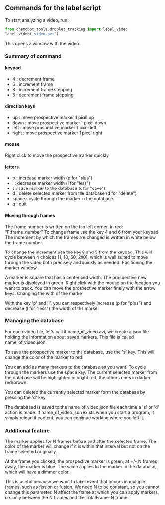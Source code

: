 ## Commands for the label script

To start analyzing a video, run:

```python
from chemobot_tools.droplet_tracking import label_video
label_video('video.avi')
```

This opens a window with the video.

### Summary of command

#### keypad

- 4 : decrement frame
- 6 : increment frame
- 8 : increment frame stepping
- 5 : decrement frame stepping

#### direction keys

- up : move prospective marker 1 pixel up
- down : move prospective marker 1 pixel down
- left : move prospective marker 1 pixel left
- right : move prospective marker 1 pixel right

#### mouse

Right click to move the prospective marker quickly

#### letters

- p : increase marker width (p for "plus")
- l : decrease marker width (l for "less")
- s : save marker to the database (s for "save")
- d : delete selected marker from the database (d for "delete")
- space : cycle through the marker in the database
- q : quit

#### Moving through frames

The frame number is written on the top left corner, in red: "F:frame_number"
To change frame use the key 4 and 6 from your keypad.
The increment by which the frames are changed is written in white below the frame number.

To change the increment use the key 8 and 5 from the keypad. This will cycle between 4 choices [1, 10, 50, 200], which is well suited to move through the video both precisely and quickly as needed.
Positioning the marker window

A marker is square that has a center and width. The prospective new marker is displayed in green.
Right click with the mouse on the location you want to track. You can move the prospective marker finely with the arrow keys.
Changing the with of the marker

With the key 'p' and 'l', you can respectively increase (p for "plus") and decrease (l for "less") the width of the marker

### Managing the database

For each video file, let's call it name_of_video.avi, we create a json file holding the information about saved markers. This file is called name_of_video.json.

To save the prospective marker to the database, use the 's' key. This will change the color of the marker to red.

You can add as many markers to the database as you want. To cycle through the markers use the space key. The current selected marker from the database will be highlighted in bright red, the others ones in darker red/brown.

You can deleted the currently selected marker form the database by pressing the 'd' key.

The databased is saved to the name_of_video.json file each time a 's' or 'd' action is made. If name_of_video.json exists when you start a program, it simply reload it content, you can continue working where you left it.

### Additional feature

The marker applies for N frames before and after the selected frame. The color of the marker will change if it is within that interval but not on the frame selected originally.

At the frame you clicked, the prospective marker is green, at +/- N frames away, the marker is blue. The same applies to the marker in the database, which will have a dimmer color.

This is useful because we want to label event that occurs in multiple frames, such as fission or fusion. We need N to be constant, so you cannot change this parameter. N affect the frame at which you can apply markers, i.e. only between the N frames and the TotalFrame-N frame.
